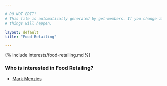 ```yaml
---

# DO NOT EDIT!
# This file is automatically generated by get-members. If you change it, bad
# things will happen.

layout: default
title: "Food Retailing"

---
```


{% include interests/food-retailing.md %}

### Who is interested in Food Retailing?


* [Mark Menzies](../members/mark-menzies.html)
